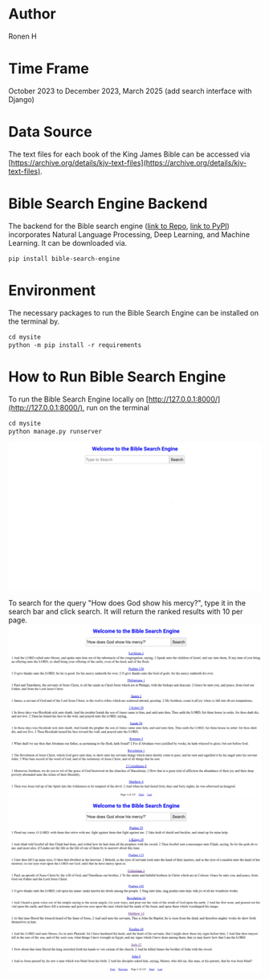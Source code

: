 # Author
Ronen H  

# Time Frame
October 2023 to December 2023, March 2025 (add search interface with Django)

# Data Source
The text files for each book of the King James Bible can be accessed via [https://archive.org/details/kjv-text-files](https://archive.org/details/kjv-text-files).

# Bible Search Engine Backend
The backend for the Bible search engine ([link to Repo](https://github.com/ronenh24/bible_search_engine), [link to PyPI](https://pypi.org/project/bible-search-engine/)) incorporates Natural Language Processing, Deep Learning, and Machine Learning. It can be downloaded via.
```commandline
pip install bible-search-engine
```


# Environment
The necessary packages to run the Bible Search Engine can be installed on the terminal by.
```commandline
cd mysite
python -m pip install -r requirements
```

# How to Run Bible Search Engine
To run the Bible Search Engine locally on [http://127.0.0.1:8000/](http://127.0.0.1:8000/), run on the terminal
```commandline
cd mysite
python manage.py runserver
```
![home_page.png](home_page.png)


To search for the query "How does God show his mercy?", type it in the search bar and click search. It will return the ranked results with 10 per page.
![first_page.png](first_page.png)
![second_page.png](second_page.png)
